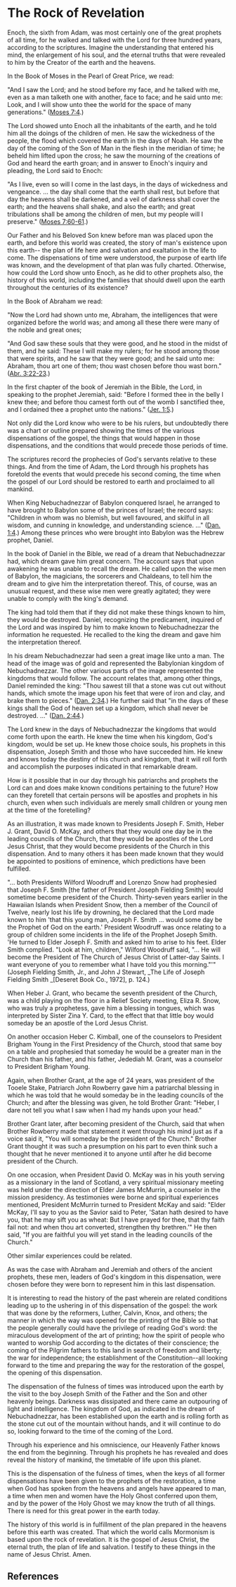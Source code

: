 # The Rock of Revelation

Enoch, the sixth from Adam, was most certainly one of the great prophets of
all time, for he walked and talked with the Lord for three hundred years,
according to the scriptures. Imagine the understanding that entered his mind,
the enlargement of his soul, and the eternal truths that were revealed to him
by the Creator of the earth and the heavens.

In the Book of Moses in the Pearl of Great Price, we read:

"And I saw the Lord; and he stood before my face, and he talked with me, even
as a man talketh one with another, face to face; and he said unto me: Look,
and I will show unto thee the world for the space of many generations."
([Moses 7:4](/scriptures/pgp/moses/7.4?lang=eng#3).)

The Lord showed unto Enoch all the inhabitants of the earth, and he told him
all the doings of the children of men. He saw the wickedness of the people,
the flood which covered the earth in the days of Noah. He saw the day of the
coming of the Son of Man in the flesh in the meridian of time; he beheld him
lifted upon the cross; he saw the mourning of the creations of God and heard
the earth groan; and in answer to Enoch's inquiry and pleading, the Lord said
to Enoch:

"As I live, even so will I come in the last days, in the days of wickedness
and vengeance. ... the day shall come that the earth shall rest, but before that
day the heavens shall be darkened, and a veil of darkness shall cover the
earth; and the heavens shall shake, and also the earth; and great tribulations
shall be among the children of men, but my people will I preserve." ([Moses
7:60-61](/scriptures/pgp/moses/7.60-61?lang=eng#59).)

Our Father and his Beloved Son knew before man was placed upon the earth, and
before this world was created, the story of man's existence upon this earth--
the plan of life here and salvation and exaltation in the life to come. The
dispensations of time were understood, the purpose of earth life was known,
and the development of that plan was fully charted. Otherwise, how could the
Lord show unto Enoch, as he did to other prophets also, the history of this
world, including the families that should dwell upon the earth throughout the
centuries of its existence?

In the Book of Abraham we read:

"Now the Lord had shown unto me, Abraham, the intelligences that were
organized before the world was; and among all these there were many of the
noble and great ones;

"And God saw these souls that they were good, and he stood in the midst of
them, and he said: These I will make my rulers; for he stood among those that
were spirits, and he saw that they were good; and he said unto me: Abraham,
thou art one of them; thou wast chosen before thou wast born." ([Abr.
3:22-23](/scriptures/pgp/abr/3.22-23?lang=eng#21).)

In the first chapter of the book of Jeremiah in the Bible, the Lord, in
speaking to the prophet Jeremiah, said: "Before I formed thee in the belly I
knew thee; and before thou camest forth out of the womb I sanctified thee, and
I ordained thee a prophet unto the nations." ([Jer.
1:5](/scriptures/ot/jer/1.5?lang=eng#4).)

Not only did the Lord know who were to be his rulers, but undoubtedly there
was a chart or outline prepared showing the times of the various dispensations
of the gospel, the things that would happen in those dispensations, and the
conditions that would precede those periods of time.

The scriptures record the prophecies of God's servants relative to these
things. And from the time of Adam, the Lord through his prophets has foretold
the events that would precede his second coming, the time when the gospel of
our Lord should be restored to earth and proclaimed to all mankind.

When King Nebuchadnezzar of Babylon conquered Israel, he arranged to have
brought to Babylon some of the princes of Israel; the record says: "Children
in whom was no blemish, but well favoured, and skilful in all wisdom, and
cunning in knowledge, and understanding science. ..." ([Dan.
1:4](/scriptures/ot/dan/1.4?lang=eng#3).) Among these princes who were brought
into Babylon was the Hebrew prophet, Daniel.

In the book of Daniel in the Bible, we read of a dream that Nebuchadnezzar
had, which dream gave him great concern. The account says that upon awakening
he was unable to recall the dream. He called upon the wise men of Babylon, the
magicians, the sorcerers and Chaldeans, to tell him the dream and to give him
the interpretation thereof. This, of course, was an unusual request, and these
wise men were greatly agitated; they were unable to comply with the king's
demand.

The king had told them that if they did not make these things known to him,
they would be destroyed. Daniel, recognizing the predicament, inquired of the
Lord and was inspired by him to make known to Nebuchadnezzar the information
he requested. He recalled to the king the dream and gave him the
interpretation thereof.

In his dream Nebuchadnezzar had seen a great image like unto a man. The head
of the image was of gold and represented the Babylonian kingdom of
Nebuchadnezzar. The other various parts of the image represented the kingdoms
that would follow. The account relates that, among other things, Daniel
reminded the king: "Thou sawest till that a stone was cut out without hands,
which smote the image upon his feet that were of iron and clay, and brake them
to pieces." ([Dan. 2:34](/scriptures/ot/dan/2.34?lang=eng#33).) He further
said that "in the days of these kings shall the God of heaven set up a
kingdom, which shall never be destroyed. ..." ([Dan.
2:44](/scriptures/ot/dan/2.44?lang=eng#43).)

The Lord knew in the days of Nebuchadnezzar the kingdoms that would come forth
upon the earth. He knew the time when his kingdom, God's kingdom, would be set
up. He knew those choice souls, his prophets in this dispensation, Joseph
Smith and those who have succeeded him. He knew and knows today the destiny of
his church and kingdom, that it will roll forth and accomplish the purposes
indicated in that remarkable dream.

How is it possible that in our day through his patriarchs and prophets the
Lord can and does make known conditions pertaining to the future? How can they
foretell that certain persons will be apostles and prophets in his church,
even when such individuals are merely small children or young men at the time
of the foretelling?

As an illustration, it was made known to Presidents Joseph F. Smith, Heber J.
Grant, David O. McKay, and others that they would one day be in the leading
councils of the Church, that they would be apostles of the Lord Jesus Christ,
that they would become presidents of the Church in this dispensation. And to
many others it has been made known that they would be appointed to positions
of eminence, which predictions have been fulfilled.

"... both Presidents Wilford Woodruff and Lorenzo Snow had prophesied that
Joseph F. Smith [the father of President Joseph Fielding Smith] would sometime
become president of the Church. Thirty-seven years earlier in the Hawaiian
Islands when President Snow, then a member of the Council of Twelve, nearly
lost his life by drowning, he declared that the Lord made known to him 'that
this young man, Joseph F. Smith ... would some day be the Prophet of God on the
earth.' President Woodruff was once relating to a group of children some
incidents in the life of the Prophet Joseph Smith. 'He turned to Elder Joseph
F. Smith and asked him to arise to his feet. Elder Smith complied. "Look at
him, children," Wilford Woodruff said, "... He will become the President of The
Church of Jesus Christ of Latter-day Saints. I want everyone of you to
remember what I have told you this morning."'" (Joseph Fielding Smith, Jr.,
and John J Stewart, _The Life of Joseph Fielding Smith _[Deseret Book Co.,
1972], p. 124.)

When Heber J. Grant, who became the seventh president of the Church, was a
child playing on the floor in a Relief Society meeting, Eliza R. Snow, who was
truly a prophetess, gave him a blessing in tongues, which was interpreted by
Sister Zina Y. Card, to the effect that that little boy would someday be an
apostle of the Lord Jesus Christ.

On another occasion Heber C. Kimball, one of the counselors to President
Brigham Young in the First Presidency of the Church, stood that same boy on a
table and prophesied that someday he would be a greater man in the Church than
his father, and his father, Jedediah M. Grant, was a counselor to President
Brigham Young.

Again, when Brother Grant, at the age of 24 years, was president of the Tooele
Stake, Patriarch John Rowberry gave him a patriarchal blessing in which he was
told that he would someday be in the leading councils of the Church; and after
the blessing was given, he told Brother Grant: "Heber, I dare not tell you
what I saw when I had my hands upon your head."

Brother Grant later, after becoming president of the Church, said that when
Brother Rowberry made that statement it went through his mind just as if a
voice said it, "You will someday be the president of the Church." Brother
Grant thought it was such a presumption on his part to even think such a
thought that he never mentioned it to anyone until after he did become
president of the Church.

On one occasion, when President David O. McKay was in his youth serving as a
missionary in the land of Scotland, a very spiritual missionary meeting was
held under the direction of Elder James McMurrin, a counselor in the mission
presidency. As testimonies were borne and spiritual experiences mentioned,
President McMurrin turned to President McKay and said: "Elder McKay, I'll say
to you as the Savior said to Peter, 'Satan hath desired to have you, that he
may sift you as wheat: But I have prayed for thee, that thy faith fail not:
and when thou art converted, strengthen thy brethren.'" He then said, "If you
are faithful you will yet stand in the leading councils of the Church."

Other similar experiences could be related.

As was the case with Abraham and Jeremiah and others of the ancient prophets,
these men, leaders of God's kingdom in this dispensation, were chosen before
they were born to represent him in this last dispensation.

It is interesting to read the history of the past wherein are related
conditions leading up to the ushering in of this dispensation of the gospel:
the work that was done by the reformers, Luther, Calvin, Knox, and others; the
manner in which the way was opened for the printing of the Bible so that the
people generally could have the privilege of reading God's word: the
miraculous development of the art of printing; how the spirit of people who
wanted to worship God according to the dictates of their conscience; the
coming of the Pilgrim fathers to this land in search of freedom and liberty;
the war for independence; the establishment of the Constitution--all looking
forward to the time and preparing the way for the restoration of the gospel,
the opening of this dispensation.

The dispensation of the fulness of times was introduced upon the earth by the
visit to the boy Joseph Smith of the Father and the Son and other heavenly
beings. Darkness was dissipated and there came an outpouring of light and
intelligence. The kingdom of God, as indicated in the dream of Nebuchadnezzar,
has been established upon the earth and is rolling forth as the stone cut out
of the mountain without hands, and it will continue to do so, looking forward
to the time of the coming of the Lord.

Through his experience and his omniscience, our Heavenly Father knows the end
from the beginning. Through his prophets he has revealed and does reveal the
history of mankind, the timetable of life upon this planet.

This is the dispensation of the fulness of times, when the keys of all former
dispensations have been given to the prophets of the restoration, a time when
God has spoken from the heavens and angels have appeared to man, a time when
men and women have the Holy Ghost conferred upon them, and by the power of the
Holy Ghost we may know the truth of all things. There is need for this great
power in the earth today.

The history of this world is in fulfillment of the plan prepared in the
heavens before this earth was created. That which the world calls Mormonism is
based upon the rock of revelation. It is the gospel of Jesus Christ, the
eternal truth, the plan of life and salvation. I testify to these things in
the name of Jesus Christ. Amen.

## References

